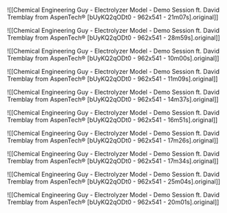 ![[Chemical Engineering Guy - Electrolyzer Model - Demo Session ft. David Tremblay from AspenTech® [bUyKQ2qODt0 - 962x541 - 21m07s].original]]

![[Chemical Engineering Guy - Electrolyzer Model - Demo Session ft. David Tremblay from AspenTech® [bUyKQ2qODt0 - 962x541 - 28m59s].original]]

![[Chemical Engineering Guy - Electrolyzer Model - Demo Session ft. David Tremblay from AspenTech® [bUyKQ2qODt0 - 962x541 - 10m00s].original]]

![[Chemical Engineering Guy - Electrolyzer Model - Demo Session ft. David Tremblay from AspenTech® [bUyKQ2qODt0 - 962x541 - 11m09s].original]]


![[Chemical Engineering Guy - Electrolyzer Model - Demo Session ft. David Tremblay from AspenTech® [bUyKQ2qODt0 - 962x541 - 14m37s].original]]


![[Chemical Engineering Guy - Electrolyzer Model - Demo Session ft. David Tremblay from AspenTech® [bUyKQ2qODt0 - 962x541 - 16m51s].original]]


![[Chemical Engineering Guy - Electrolyzer Model - Demo Session ft. David Tremblay from AspenTech® [bUyKQ2qODt0 - 962x541 - 17m26s].original]]

![[Chemical Engineering Guy - Electrolyzer Model - Demo Session ft. David Tremblay from AspenTech® [bUyKQ2qODt0 - 962x541 - 17m34s].original]]

![[Chemical Engineering Guy - Electrolyzer Model - Demo Session ft. David Tremblay from AspenTech® [bUyKQ2qODt0 - 962x541 - 25m04s].original]]

![[Chemical Engineering Guy - Electrolyzer Model - Demo Session ft. David Tremblay from AspenTech® [bUyKQ2qODt0 - 962x541 - 20m01s].original]]




































